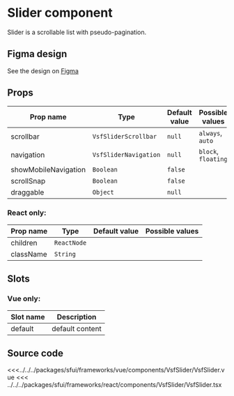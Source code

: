 # Slider component

Slider is a scrollable list with pseudo-pagination.

## Figma design

See the design on [Figma](https://www.figma.com/file/CWOkbpne0tDpSenT4ZEUTQ/%F0%9F%9B%A0-SFUI-2.0-%7C-Development?node-id=13996%3A24099)

## Props

| Prop name            | Type                  | Default value | Possible values     |
| -------------------- | --------------------- | ------------- | ------------------- |
| scrollbar            | `VsfSliderScrollbar`  | `null`        | `always`, `auto`    |
| navigation           | `VsfSliderNavigation` | `null`        | `block`, `floating` |
| showMobileNavigation | `Boolean`             | `false`       |                     |
| scrollSnap           | `Boolean`             | `false`       |                     |
| draggable            | `Object`              | `null`        |                     |

### React only:

| Prop name | Type        | Default value | Possible values |
| --------- | ----------- | ------------- | --------------- |
| children  | `ReactNode` |               |                 |
| className | `String`    |               |                 |

## Slots

### Vue only:

| Slot name |   Description   |
| --------- | :-------------: |
| default   | default content |

## Source code

<<<../../../packages/sfui/frameworks/vue/components/VsfSlider/VsfSlider.vue
<<< ../../../packages/sfui/frameworks/react/components/VsfSlider/VsfSlider.tsx

